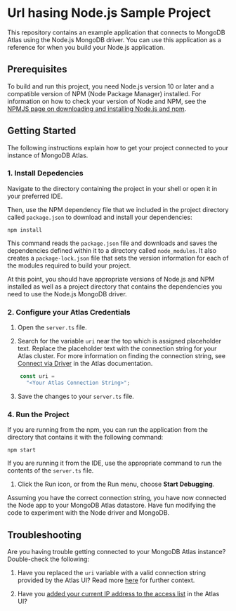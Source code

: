 # Url hasing Node.js Sample Project

This repository contains an example application that connects to MongoDB
Atlas using the Node.js MongoDB driver. You can use this application as
a reference for when you build your Node.js application.

## Prerequisites

To build and run this project, you need Node.js version 10 or later and
a compatible version of NPM (Node Package Manager) installed. For 
information on how to check your version of Node and NPM, see the [NPMJS
page on downloading and installing Node.js and
npm](https://docs.npmjs.com/downloading-and-installing-node-js-and-npm).

## Getting Started

The following instructions explain how to get your project connected to your 
instance of MongoDB Atlas.

### 1. Install Depedencies

Navigate to the directory containing the project in your shell or open it
in your preferred IDE.

Then, use the NPM dependency file that we included in the project
directory called `package.json` to download and install your dependencies:

```shell
npm install
```

This command reads the `package.json` file and downloads and saves the
dependencies defined within it to a directory called `node_modules`. It
also creates a `package-lock.json` file that sets the version information for
each of the modules required to build your project.

At this point, you should have appropriate versions of Node.js and NPM 
installed as well as a project directory that contains the dependencies you 
need to use the Node.js MongoDB driver.

### 2. Configure your Atlas Credentials

1. Open the  `server.ts` file.

2. Search for the variable `uri` near the top which is assigned
   placeholder text. Replace the placeholder text with the connection
   string for your Atlas cluster. For more information on finding the
   connection string, see [Connect via
   Driver](https://docs.atlas.mongodb.com/driver-connection/) in the Atlas
   documentation.

```ts
    const uri = 
      "<Your Atlas Connection String>";
```

3. Save the changes to your `server.ts` file.

### 4. Run the Project

If you are running from the npm, you can run the application from the
directory that contains it with the following command:

```
npm start
```

If you are running it from the IDE, use the appropriate command to run the
contents of the `server.ts` file.

1. Click the Run icon, or from the Run menu, choose **Start Debugging**.

Assuming you have the correct connection string, you have now connected 
the Node app to your MongoDB Atlas datastore.
Have fun modifying the code to experiment with the Node driver and MongoDB.

## Troubleshooting

Are you having trouble getting connected to your MongoDB Atlas instance? Double-check the following:

1. Have you replaced the `uri` variable with a valid connection string provided by the Atlas UI?  Read more [here](https://docs.atlas.mongodb.com/driver-connection/) for further context.

2. Have you [added your current IP address to the access list](https://docs.atlas.mongodb.com/security-whitelist/) in the Atlas UI?